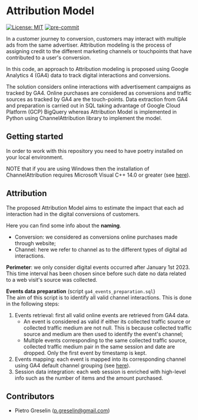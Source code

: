 # Attribution Model

[![License: MIT](https://img.shields.io/badge/License-MIT-yellow.svg)](https://opensource.org/licenses/MIT)
[![pre-commit](https://img.shields.io/badge/pre--commit-enabled-brightgreen?logo=pre-commit&logoColor=white)](<>)

In a customer journey to conversion, customers may interact with multiple ads from the same advertiser.
Attribution modeling is the process of assigning credit to the different marketing channels or touchpoints that have contributed to a user's conversion.

In this code, an approach to Attribution modeling is proposed using Google Analytics 4 (GA4) data to track digital interactions and conversions.

The solution considers online interactions with advertisement campaigns as tracked by GA4.
Online purchases are considered as conversions and traffic sources as tracked by GA4 are the touch-points.
Data extraction from GA4 and preparation is carried out in SQL taking advantage of Google Cloud Platform (GCP) BigQuery whereas Attribution Model is implemented in Python using ChannelAttribution library to implement the model.

## Getting started

In order to work with this repository you need to have poetry installed on your local environment.

NOTE that if you are using Windows then the installation of ChannelAttribution requires Microsoft Visual C++ 14.0 or greater (see [here](https://visualstudio.microsoft.com/it/downloads/)).

## Attribution

The proposed Attribution Model aims to estimate the impact that each ad interaction had in the digital conversions of customers.

Here you can find some info about the **naming**.

- Conversion: we considered as conversions online purchases made through website;
- Channel: here we refer to channel as to the different types of digital ad interactions.

**Perimeter**: we only consider digital events occurred after January 1st 2023. This time interval has been chosen since before such date no data related to a web visit's source was collected.

**Events data preparation** (script `ga4_events_preparation.sql`)\
The aim of this script is to identify all valid channel interactions. This is done in the following steps:

1. Events retrieval: first all valid online events are retrieved from GA4 data.
   - An event is considered as valid if either its collected traffic source or collected traffic medium are not null. This is because collected traffic source and medium are then used to identify the event's channel;
   - Multiple events corresponding to the same collected traffic source, collected traffic medium pair in the same session and date are dropped. Only the first event by timestamp is kept.
1. Events mapping: each event is mapped into its corresponding channel using GA4 default channel grouping (see [here](https://support.google.com/analytics/answer/9756891?hl=en&ref_topic=11151952&sjid=5040598599104191390-EU#)).
1. Session data integration: each web session is enriched with high-level info such as the number of items and the amount purchased.

## Contributors

- Pietro Greselin (p.greselin@gmail.com)
